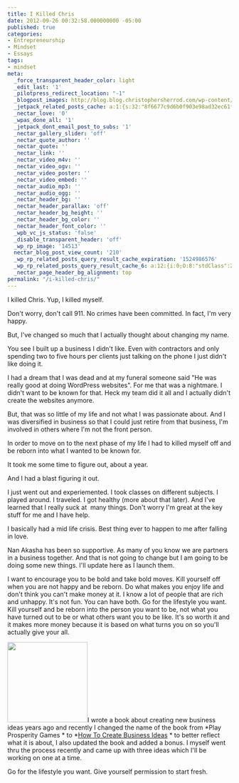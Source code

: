 ```yaml
---
title: I Killed Chris
date: 2012-09-26 00:32:58.000000000 -05:00
published: true
categories:
- Entrepreneurship
- Mindset
- Essays
tags:
- mindset
meta:
  _force_transparent_header_color: light
  _edit_last: '1'
  _pilotpress_redirect_location: "-1"
  _blogpost_images: http://blog.blog.christophersherrod.com/wp-content/uploads/images/video1.jpg
  _jetpack_related_posts_cache: a:1:{s:32:"8f6677c9d6b0f903e98ad32ec61f8deb";a:2:{s:7:"expires";i:1506627578;s:7:"payload";a:3:{i:0;a:1:{s:2:"id";i:655;}i:1;a:1:{s:2:"id";i:3232;}i:2;a:1:{s:2:"id";i:6678;}}}}
  _nectar_love: '0'
  _wpas_done_all: '1'
  _jetpack_dont_email_post_to_subs: '1'
  _nectar_gallery_slider: 'off'
  _nectar_quote_author: ''
  _nectar_quote: ''
  _nectar_link: ''
  _nectar_video_m4v: ''
  _nectar_video_ogv: ''
  _nectar_video_poster: ''
  _nectar_video_embed: ''
  _nectar_audio_mp3: ''
  _nectar_audio_ogg: ''
  _nectar_header_bg: ''
  _nectar_header_parallax: 'off'
  _nectar_header_bg_height: ''
  _nectar_header_bg_color: ''
  _nectar_header_font_color: ''
  _wpb_vc_js_status: 'false'
  _disable_transparent_header: 'off'
  _wp_rp_image: '14513'
  nectar_blog_post_view_count: '210'
  _wp_rp_related_posts_query_result_cache_expiration: '1524986576'
  _wp_rp_related_posts_query_result_cache_6: a:12:{i:0;O:8:"stdClass":2:{s:7:"post_id";s:3:"134";s:5:"score";s:16:"77.5588085025316";}i:1;O:8:"stdClass":2:{s:7:"post_id";s:2:"39";s:5:"score";s:17:"56.94943897884988";}i:2;O:8:"stdClass":2:{s:7:"post_id";s:4:"6678";s:5:"score";s:17:"31.45539453426281";}i:3;O:8:"stdClass":2:{s:7:"post_id";s:3:"872";s:5:"score";s:18:"28.733654228230712";}i:4;O:8:"stdClass":2:{s:7:"post_id";s:2:"32";s:5:"score";s:18:"28.403281927233607";}i:5;O:8:"stdClass":2:{s:7:"post_id";s:2:"31";s:5:"score";s:18:"25.514715374853253";}i:6;O:8:"stdClass":2:{s:7:"post_id";s:4:"8368";s:5:"score";s:17:"22.80812971963418";}i:7;O:8:"stdClass":2:{s:7:"post_id";s:4:"7204";s:5:"score";s:17:"21.52691002520972";}i:8;O:8:"stdClass":2:{s:7:"post_id";s:3:"713";s:5:"score";s:17:"21.52691002520972";}i:9;O:8:"stdClass":2:{s:7:"post_id";s:3:"135";s:5:"score";s:17:"21.52691002520972";}i:10;O:8:"stdClass":2:{s:7:"post_id";s:4:"9307";s:5:"score";s:17:"21.50591629562741";}i:11;O:8:"stdClass":2:{s:7:"post_id";s:4:"2078";s:5:"score";s:18:"21.382784740802247";}}
  _nectar_page_header_bg_alignment: top
permalink: "/i-killed-chris/"
---
```

I killed Chris. Yup, I killed myself.

Don't worry, don't call 911. No crimes have been committed. In fact, I'm very happy.

But, I've changed so much that I actually thought about changing my name.

You see I built up a business I didn't like. Even with contractors and only spending two to five hours per clients just talking on the phone I just didn't like doing it.

I had a dream that I was dead and at my funeral someone said "He was really good at doing WordPress websites". For me that was a nightmare. I didn't want to be known for that. Heck my team did it all and I actually didn't create the websites anymore.

But, that was so little of my life and not what I was passionate about. And I was diversified in business so that I could just retire from that business, I'm involved in others where I'm not the front person.

In order to move on to the next phase of my life I had to killed myself off and be reborn into what I wanted to be known for.

It took me some time to figure out, about a year.

And I had a blast figuring it out.

I just went out and experiemented. I took classes on different subjects. I played around. I traveled. I got healthy (more about that later). And I've learned that I really suck at  many things. Don't worry I'm great at the key stuff for me and I have help.

I basically had a mid life crisis. Best thing ever to happen to me after falling in love.

Nan Akasha has been so supportive. As many of you know we are partners in a business together. And that is not going to change but I am going to be doing some new things. I'll update here as I launch them.

I want to encourage you to be bold and take bold moves. Kill yourself off when you are not happy and be reborn. Do what makes you enjoy life and don't think you can't make money at it. I know a lot of people that are rich and unhappy. It's not fun. You can have both. Go for the lifestyle you want. Kill yourself and be reborn into the person you want to be, not what you have turned out to be or what others want you to be like. It's so worth it and it makes more money because it is based on what turns you on so you'll actually give your all.

<a href="https://amzn.to/2XBU57f"><img class="alignright" title="How To Create Business Ideas" src="{{ site.baseurl }}/posts/2012/09/513keWkZmYL._BO2,204,203,200_PIsitb-sticker-arrow-click,TopRight,35,-76_AA278_PIkin4,BottomRight,-52,22_AA300_SH20_OU01_.jpg" alt="" width="180" height="180" /></a>I wrote a book about creating new business ideas years ago and recently I changed the name of the book from  *Play Prosperity Games * to  *<a href="https://amzn.to/2XBU57f">How To Create Business Ideas</a> * to better reflect what it is about, I also updated the book and added a bonus. I myself went thru the process recently and came up with three ideas which I'll be working on one at a time.

Go for the lifestyle you want. Give yourself permission to start fresh.</p>
